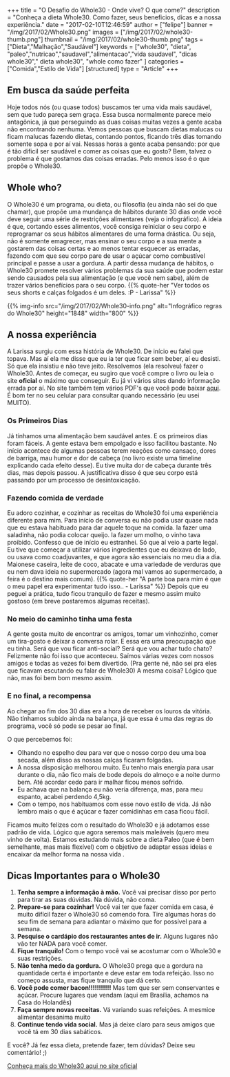 +++
title = "O Desafio do Whole30 - Onde vive? O que come?"
description = "Conheça a dieta Whole30. Como fazer, seus beneficios, dicas e a nossa experiência."
date = "2017-02-10T12:46:59"
author = ["felipe"]
banner = "/img/2017/02/Whole30.png"
images = ["/img/2017/02/whole30-thumb.png"]
thumbnail = "/img/2017/02/whole30-thumb.png"
tags = ["Dieta","Malhação","Saudável"]
keywords = ["whole30", "dieta", "paleo","nutricao","saudavel","alimentacao","vida saudavel", "dicas whole30"," dieta whole30", "whole como fazer" ]
categories = ["Comida","Estilo de Vida"]
[structured]
type = "Article"
+++
## Em busca da saúde perfeita

Hoje todos nós (ou quase todos) buscamos ter uma vida mais saudável, sem que tudo pareça sem graça.
Essa busca normalmente parece meio antagônica, já que perseguindo as duas coisas muitas vezes a gente acaba não encontrando nenhuma.
Vemos pessoas que buscam dietas malucas ou ficam malucas fazendo dietas, contando pontos, ficando três dias tomando somente sopa e por aí vai.
Nessas horas a gente acaba pensando: por que é tão dificil ser saudável e comer as coisas que eu gosto?
Bem, talvez o problema é que gostamos das coisas erradas. Pelo menos isso é o que propõe o Whole30.

## Whole who?

O Whole30 é um programa, ou dieta, ou filosofia (eu ainda não sei do que chamar), que propõe uma mundança de hábitos durante 30 dias onde você deve seguir uma série de restrições alimentares (veja o infográfico). A ideia é que, cortando esses alimentos, você consiga reiniciar o seu corpo e reprogramar os seus hábitos alimentares de uma forma drástica.
Ou seja, não é somente emagrecer, mas ensinar o seu corpo e a sua mente a gostarem das coisas certas e ao menos tentar esquecer as erradas, fazendo com que seu corpo pare de usar o açúcar como combustível principal e passe a usar a gordura. A partir dessa mudança de hábitos, o Whole30 promete resolver vários problemas da sua saúde que podem estar sendo causados pela sua alimentação (e que você nem sabe), além de trazer vários benefícios para o seu corpo.
{{% quote-her "Ver todos os seus shorts e calças folgados é um deles. :P - Larissa" %}}

{{% img-info src="/img/2017/02/Whole30-info.png" alt="Infográfico regras do Whole30" height="1848" width="800" %}}

## A nossa experiência

A Larissa surgiu com essa história de Whole30. De início eu falei que topava. Mas aí ela me disse que eu ia ter que ficar sem beber, aí eu desisti. Só que ela insistiu e não teve jeito. Resolvemos (ela resolveu) fazer o Whole30.
Antes de começar, eu sugiro que você compre o livro ou leia o site **oficial** o máximo que conseguir. Eu já vi vários sites dando informação errada por aí. No site também tem vários PDF's que você pode baixar [aqui][767ac2c2]. É bom ter no seu celular para consultar quando necessário (eu usei MUITO).

### Os Primeiros Dias

Já tínhamos uma alimentação bem saudável antes. E os primeiros dias foram fáceis. A gente estava bem empolgado e isso facilitou bastante. No início acontece de algumas pessoas terem reações como cansaço, dores de barriga, mau humor e dor de cabeça (no livro existe uma timeline explicando cada efeito desse). Eu tive muita dor de cabeça durante três dias, mas depois passou. A justificativa disso é que seu corpo está passando por um processo de desintoxicação.

### Fazendo comida de verdade

Eu adoro cozinhar, e cozinhar as receitas do Whole30 foi uma experiência diferente para mim. Para início de conversa eu não podia usar quase nada que eu estava habituado para dar aquele toque na comida. Ia fazer uma saladinha, não podia colocar queijo. Ia fazer um molho, o vinho tava proibido. Confesso que de início eu estranhei. Só que aí veio a parte legal. Eu tive que começar a utilizar vários ingredientes que eu deixava de lado, ou usava como coadjuvantes, e que agora são essenciais no meu dia a dia. Maionese caseira, leite de coco, abacate e uma variedade de verduras que eu nem dava ideia no supermercado (agora mal vamos ao supermercado, a feira é o destino mais comum).
{{% quote-her "A parte boa para mim é que o meu papel era experimentar tudo isso..  - Larissa" %}}
Depois que eu peguei a prática, tudo ficou tranquilo de fazer e mesmo assim muito gostoso (em breve postaremos algumas receitas).

### No meio do caminho tinha uma festa

A gente gosta muito de encontrar os amigos, tomar um vinhozinho, comer um tira-gosto e deixar a conversa rolar. E essa era uma preocupação que eu tinha. Será que vou ficar anti-social? Será que vou achar tudo chato? Felizmente não foi isso que aconteceu. Saímos várias vezes com nossos amigos e todas as vezes foi bem divertido. (Pra gente né, não sei pra eles que ficavam escutando eu falar de Whole30) A mesma coisa? Lógico que não, mas foi bem bom mesmo assim.

### E no final, a recompensa

Ao chegar ao fim dos 30 dias era a hora de receber os louros da vitória. Não tínhamos subido ainda na balança, já que essa é uma das regras do programa, você só pode se pesar ao final.

O que percebemos foi:

- Olhando no espelho deu para ver que o nosso corpo deu uma boa secada, além disso as nossas calças ficaram folgadas.
- A nossa disposição melhorou muito. Eu tenho mais energia para usar durante o dia, não fico mais de bode depois do almoço e a noite durmo bem. Até acordar cedo para ir malhar ficou menos sofrido.
- Eu achava que na balança eu não veria diferença, mas, para meu espanto, acabei perdendo 4,5kg.
- Com o tempo, nos habituamos com esse novo estilo de vida. Já não lembro mais o que é açúcar e fazer comidinhas em casa ficou fácil.

Ficamos muito felizes com o resultado do Whole30 e já adotamos esse padrão de vida.
Lógico que agora seremos mais maleáveis (quero meu vinho de volta). Estamos estudando mais sobre a dieta Paleo (que é bem semelhante, mas mais flexível) com o objetivo de adaptar essas ideias e encaixar da melhor forma na nossa vida .

## Dicas Importantes para o Whole30

1. **Tenha sempre a informação à mão.** Você vai precisar disso por perto para tirar as suas dúvidas. Na dúvida, não coma.
2. **Prepare-se para cozinhar!** Você vai ter que fazer comida em casa, é muito difícil fazer o Whole30 só comendo fora. Tire algumas horas do seu fim de semana para adiantar o máximo que for possível para a semana.
3. **Pesquise o cardápio dos restaurantes antes de ir.** Alguns lugares não vão ter NADA para você comer.
4. **Fique tranquilo!** Com o tempo você vai se acostumar com o Whole30 e suas restrições.
5. **Não tenha medo da gordura.** O Whole30 prega que a gordura na quantidade certa é importante e deve estar em toda refeição. Isso no começo assusta, mas fique tranquilo que dá certo.
6. **Você pode comer bacon!!!!!!!!!!!** Mas tem que ser sem conservantes e açúcar. Procure lugares que vendam (aqui em Brasília, achamos na Casa do Holandês)
7. **Faça sempre novas receitas.** Vá variando suas refeições. A mesmice alimentar desanima muito
8. **Continue tendo vida social.** Mas já deixe claro para seus amigos que você tá em 30 dias sabáticos.

E você? Já fez essa dieta, pretende fazer, tem dúvidas? Deixe seu comentário! ;)

[Conheça mais do Whole30 aqui no site oficial][eea85add]

[eea85add]: http://whole30.com/ "Conheça mais do Whole30 aqui"
  [767ac2c2]: http://whole30.com/pdf-downloads/ "Downloads Whole30"

